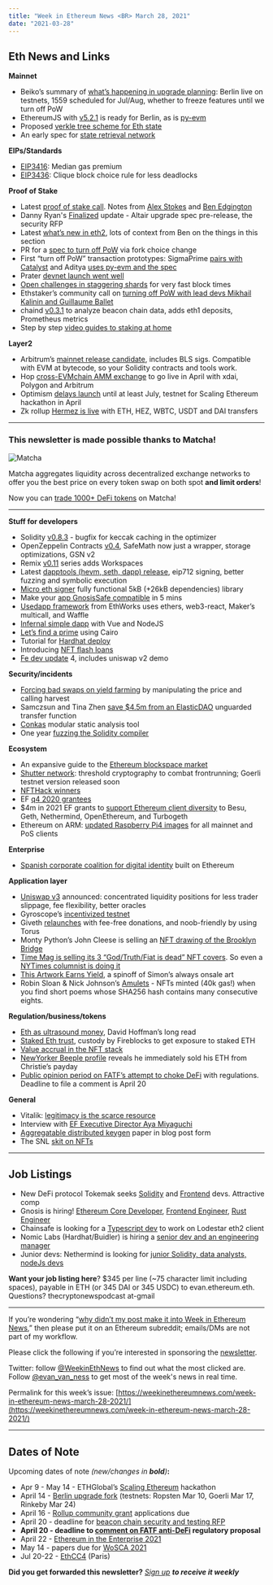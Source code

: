```yaml
---
title: "Week in Ethereum News <BR> March 28, 2021"
date: "2021-03-28"
---
```


## **Eth News and Links**

**Mainnet**

- Beiko’s summary of [what’s happening in upgrade planning](https://hackmd.io/@timbeiko/acd/https%3A%2F%2Fhackmd.io%2F%40timbeiko%2FH1US36qzO): Berlin live on testnets, 1559 scheduled for Jul/Aug, whether to freeze features until we turn off PoW
- EthereumJS with [v5.2.1](https://github.com/ethereumjs/ethereumjs-monorepo/releases/tag/%40ethereumjs%2Fblockchain%405.2.1) is ready for Berlin, as is [py-evm](https://github.com/ethereum/py-evm/releases/tag/v0.4.0-alpha.1)
- Proposed [verkle tree scheme for Eth state](https://www.reddit.com/r/ethereum/comments/mdbkp2/proposed_verkle_tree_scheme_for_ethereum_state/)
- An early spec for [state retrieval network](https://ethresear.ch/t/state-network-dht-development-update-2/9005)

**EIPs/Standards**

- [EIP3416](https://eips.ethereum.org/EIPS/eip-3416): Median gas premium
- [EIP3436](https://github.com/ethereum/EIPs/blob/677661067fc5714f63f386e3d8aca2606b0ca54b/EIPS/eip-3436.md): Clique block choice rule for less deadlocks

**Proof of Stake**

- Latest [proof of stake call](https://youtu.be/Q0EbnFViJFk?t=107). Notes from [Alex Stokes](https://twitter.com/ralexstokes/status/1375095774749491206) and [Ben Edgington](https://hackmd.io/@benjaminion/ry2SbM5VO)
- Danny Ryan's [Finalized](https://blog.ethereum.org/2021/03/24/finalized-no-24/) update - Altair upgrade spec pre-release, the security RFP
- Latest [what’s new in eth2](https://hackmd.io/@benjaminion/eth2_news/https%3A%2F%2Fhackmd.io%2F%40benjaminion%2Fwnie2_210328), lots of context from Ben on the things in this section
- PR for a [spec to turn off PoW](https://github.com/ethereum/eth2.0-specs/pull/2257) via fork choice change
- First “turn off PoW” transaction prototypes: SigmaPrime [pairs with Catalyst](https://twitter.com/sigp_io/status/1374979655782989824) and Aditya [uses py-evm and the spec](https://twitter.com/adiasg/status/1373938241200549889)
- Prater [devnet launch went well](https://prater.beaconcha.in/)
- [Open challenges in staggering shards](https://www.reddit.com/r/ethereum/comments/mbksxt/shard_block_staggering_for_faster_block_times/) for very fast block times
- Ethstaker’s community call on [turning off PoW with lead devs Mikhail Kalinin and Guillaume Ballet](https://www.youtube.com/watch?v=tL8l7GGCpw0)
- chaind [v0.3.1](https://github.com/wealdtech/chaind/releases/tag/v0.3.1) to analyze beacon chain data, adds eth1 deposits, Prometheus metrics
- Step by step [video guides to staking at home](https://twitter.com/unvetica/status/1375288837648216064)

**Layer2**

- Arbitrum’s [mainnet release candidate](https://medium.com/offchainlabs/arbitrum-updates-buckle-up-80483d71718c), includes BLS sigs. Compatible with EVM at bytecode, so your Solidity contracts and tools work.
- Hop [cross-EVMchain AMM exchange](https://medium.com/hop-protocol/hop-send-tokens-across-rollups-30f14c432f7c) to go live in April with xdai, Polygon and Arbitrum
- Optimism [delays launch](https://optimismpbc.medium.com/optimistically-cautious-767a898f90c8) until at least July, testnet for Scaling Ethereum hackathon in April
- Zk rollup [Hermez is live](https://twitter.com/hermez_network/status/1374663423678689287) with ETH, HEZ, WBTC, USDT and DAI transfers

* * *

### **This newsletter is made possible thanks to Matcha!**

![Matcha](https://weekinethereumnews.com/wp-content/uploads/2020/06/matcha-avatar.png)

Matcha aggregates liquidity across decentralized exchange networks to offer you the best price on every token swap on both spot **and limit orders**!

Now you can [trade 1000+ DeFi tokens](https://matcha.xyz/?id=wien) on Matcha!

* * *

**Stuff for developers**

- Solidity [v0.8.3](https://blog.soliditylang.org/2021/03/23/solidity-0.8.3-release-announcement/) - bugfix for keccak caching in the optimizer
- OpenZeppelin Contracts [v0.4](https://blog.openzeppelin.com/openzeppelin-contracts-4-0), SafeMath now just a wrapper, storage optimizations, GSN v2
- Remix [v0.11](https://medium.com/remix-ide/remix-release-0-11-1-cdb3063327d?source=friends_link&sk=a5311bb887d4a25c0de586584e934845) series adds Workspaces
- Latest [dapptools (hevm, seth, dapp) release](https://github.com/dapphub/dapptools/releases/tag/hevm%2F0.45.0), eip712 signing, better fuzzing and symbolic execution
- [Micro eth signer](https://github.com/paulmillr/micro-eth-signer) fully functional 5kB (+26kB dependencies) library
- Make your [app GnosisSafe compatible](https://medium.com/@gnosisPM/turn-your-dapp-into-a-gnosis-safe-app-in-5-minutes-5cdb33a1cd46) in 5 mins
- [Usedapp framework](https://medium.com/ethworks/introducing-usedapp-framework-for-rapid-dapp-development-4959361f242a) from EthWorks uses ethers, web3-react, Maker’s multicall, and Waffle
- [Infernal simple dapp](https://github.com/admazzola/infernal-simple-dapp) with Vue and NodeJS
- [Let’s find a prime](https://medium.com/nethermind-eth/lets-find-a-prime-d5ee8b4643cc) using Cairo
- Tutorial for [Hardhat deploy](https://github.com/wighawag/tutorial-hardhat-deploy#readme)
- Introducing [NFT flash loans](https://medium.com/nft20/introducing-nft-flash-loans-97ff8c9298d4)
- [Fe dev update](https://snakecharmers.ethereum.org/fe-development-update-4/) 4, includes uniswap v2 demo

**Security/incidents**

- [Forcing bad swaps on yield farming](https://medium.com/dedaub/yield-skimming-forcing-bad-swaps-on-yield-farming-397361fd7c72) by manipulating the price and calling harvest
- Samczsun and Tina Zhen [save $4.5m from an ElasticDAO](https://medium.com/elasticdao/elasticdao-smart-contract-and-security-audits-400f424281b6) unguarded transfer function
- [Conkas](https://github.com/nveloso/conkas) modular static analysis tool
- One year [fuzzing the Solidity compiler](https://blog.trailofbits.com/2021/03/23/a-year-in-the-life-of-a-compiler-fuzzing-campaign/)

**Ecosystem**

- An expansive guide to the [Ethereum blockspace market](https://www.aniccaresearch.tech/blog/ethereum-blockspace-who-gets-what-and-why)
- [Shutter network](https://shutter.ghost.io/introducing-shutter-network-combating-frontrunning-and-malicious-mev-using-threshold-cryptography/): threshold cryptography to combat frontrunning; Goerli testnet version released soon
- [NFTHack winners](https://twitter.com/ETHGlobal/status/1373732014038335492)
- EF [q4 2020 grantees](https://blog.ethereum.org/2021/03/22/esp-allocation-update-q4-2020/)
- $4m in 2021 EF grants to [support Ethereum client diversity](https://blog.ethereum.org/2021/03/23/supporting-ethereums-client-ecosystem/) to Besu, Geth, Nethermind, OpenEthereum, and Turbogeth
- Ethereum on ARM: [updated Raspberry Pi4 images](https://www.reddit.com/r/ethereum/comments/mc83tp/ethereum_on_arm_image_for_the_raspberry_pi_4_with/) for all mainnet and PoS clients

**Enterprise**

- [Spanish corporate coalition for digital identity](https://www.intelligentcio.com/eu/2021/03/25/spanish-companies-join-forces-to-promote-digital-identity-using-blockchain-technology/) built on Ethereum

**Application layer**

- [Uniswap v3](https://twitter.com/Uniswap/status/1374407380520239109) announced: concentrated liquidity positions for less trader slippage, fee flexibility, better oracles
- Gyroscope’s [incentivized testnet](https://medium.com/gyroscope-protocol/gyrosoft-all-weather-simulator-join-the-gyroscope-gamified-testnet-b6c5366ec87e)
- Giveth [relaunches](https://medium.com/giveth/the-future-of-giving-is-here-d480388a3338) with fee-free donations, and noob-friendly by using Torus
- Monty Python’s John Cleese is selling an [NFT drawing of the Brooklyn Bridge](https://twitter.com/JohnCleese/status/1372944852325789704)
- [Time Mag is selling its 3 “God/Truth/Fiat is dead” NFT covers](https://twitter.com/brianstelter/status/1373837686780350472). So even a [NYTimes columnist is doing it](https://www.nytimes.com/2021/03/24/technology/nft-column-blockchain.html?s=09#click=https://t.co/9ItGZvID8B)
- [This Artwork Earns Yield](https://thisartworkearnsyield.com/), a spinoff of Simon’s always onsale art
- Robin Sloan & Nick Johnson’s [Amulets](https://twitter.com/WildAmulet/status/1374506730575437828) - NFTs minted (40k gas!) when you find short poems whose SHA256 hash contains many consecutive eights.

**Regulation/business/tokens**

- [Eth as ultrasound money](https://newsletter.banklesshq.com/p/ultra-sound-money-), David Hoffman’s long read
- [Staked Eth trust](https://twitter.com/staked_us/status/1375086818379636743), custody by Fireblocks to get exposure to staked ETH
- [Value accrual in the NFT stack](https://coopahtroopa.mirror.xyz/A16NP2XXi9RdHptfdF9WHR0Xq_E1XDmUgMwPmJYOG7w)
- [NewYorker Beeple profile](https://www.newyorker.com/tech/annals-of-technology/how-beeple-crashed-the-art-world) reveals he immediately sold his ETH from Christie’s payday
- [Public opinion period on FATF’s attempt to choke DeFi](http://www.fatf-gafi.org/publications/fatfrecommendations/documents/public-consultation-guidance-vasp.html) with regulations. Deadline to file a comment is April 20

**General**

- Vitalik: [legitimacy is the scarce resource](https://vitalik.ca/general/2021/03/23/legitimacy.html)
- Interview with [EF Executive Director Aya Miyaguchi](https://empodera.org/impact/en/experiences/experience/aya-miyaguchi)
- [Aggregatable distributed keygen](https://www.benthamsgaze.org/2021/03/24/aggregatable-distributed-key-generation/) paper in blog post form
- The SNL [skit on NFTs](https://www.youtube.com/watch?v=mrNOYudaMAc)

* * *

## **Job Listings**

- New DeFi protocol Tokemak seeks [Solidity](https://opolist.opolis.co/opps/8/) and [Frontend](https://opolist.opolis.co/opps/9/) devs. Attractive comp
- Gnosis is hiring! [Ethereum Core Developer](http://bit.ly/3cZMzeS), [Frontend Engineer](http://bit.ly/3vM126R), [Rust Engineer](http://bit.ly/3f1Jkq7)
- Chainsafe is looking for a [Typescript dev](https://chainsafe.io/careers/openpositions/ethereum-typescript-developer) to work on Lodestar eth2 client
- Nomic Labs (Hardhat/Buidler) is hiring a [senior dev and an engineering manager](https://www.notion.so/Nomic-Labs-jobs-991b37c547554f75b89a95f437fd5056)
- Junior devs: Nethermind is looking for [junior Solidity, data analysts, nodeJs devs](https://twitter.com/nethermindeth/status/1371830788329779210)

**Want your job listing here**? $345 per line (~75 character limit including spaces), payable in ETH (or 345 DAI or 345 USDC) to evan.ethereum.eth. Questions? thecryptonewspodcast at-gmail

* * *

If you’re wondering “[why didn’t my post make it into Week in Ethereum News](https://www.evanvanness.com/post/179914035841/why-didnt-my-post-make-the-newsletter),” then please put it on an Ethereum subreddit; emails/DMs are not part of my workflow.

Please click the following if you’re interested in sponsoring the [newsletter](https://www.evanvanness.com/post/625741875743227904/evan-is-live-on-balancer).

Twitter: follow [@WeekinEthNews](https://twitter.com/WeekInEthNews) to find out what the most clicked are. Follow [@evan\_van\_ness](https://twitter.com/evan_van_ness) to get most of the week's news in real time.

Permalink for this week’s issue: [https://weekinethereumnews.com/week-in-ethereum-news-march-28-2021/](https://weekinethereumnews.com/week-in-ethereum-news-march-28-2021/)

* * *

## **Dates of Note**

Upcoming dates of note _(_new/changes in **bold**_)_**:**

- Apr 9 - May 14 - ETHGlobal’s [Scaling Ethereum](https://scaling.ethglobal.co/) hackathon
- April 14 - [Berlin upgrade fork](https://github.com/ethereum/pm/issues/248#issuecomment-782069875) (testnets: Ropsten Mar 10, Goerli Mar 17, Rinkeby Mar 24)
- April 16 - [Rollup community grant](https://esp.ethereum.foundation/en/rollup-grants/) applications due
- April 20 - deadline for [beacon chain security and testing RFP](https://notes.ethereum.org/@lsankar/security-rfp)
- **April 20 - deadline to [comment on FATF anti-DeFi](http://www.fatf-gafi.org/publications/fatfrecommendations/documents/public-consultation-guidance-vasp.html) regulatory proposal**
- April 22 - [Ethereum in the Enterprise 2021](https://www.conference2021.entethalliance.org/)
- May 14 - papers due for [WoSCA 2021](https://trailofbits.github.io/WoSCA/)
- Jul 20-22 - [EthCC4](https://ethcc.io/) (Paris)

**Did you get forwarded this newsletter?** _[Sign up](https://weekinethereum.substack.com/subscribe#about) **to receive it weekly**_
